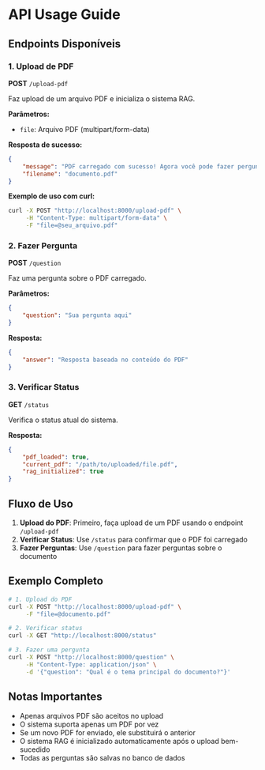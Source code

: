 # API Usage Guide

## Endpoints Disponíveis

### 1. Upload de PDF
**POST** `/upload-pdf`

Faz upload de um arquivo PDF e inicializa o sistema RAG.

**Parâmetros:**
- `file`: Arquivo PDF (multipart/form-data)

**Resposta de sucesso:**
```json
{
    "message": "PDF carregado com sucesso! Agora você pode fazer perguntas sobre o documento.",
    "filename": "documento.pdf"
}
```

**Exemplo de uso com curl:**
```bash
curl -X POST "http://localhost:8000/upload-pdf" \
     -H "Content-Type: multipart/form-data" \
     -F "file=@seu_arquivo.pdf"
```

### 2. Fazer Pergunta
**POST** `/question`

Faz uma pergunta sobre o PDF carregado.

**Parâmetros:**
```json
{
    "question": "Sua pergunta aqui"
}
```

**Resposta:**
```json
{
    "answer": "Resposta baseada no conteúdo do PDF"
}
```

### 3. Verificar Status
**GET** `/status`

Verifica o status atual do sistema.

**Resposta:**
```json
{
    "pdf_loaded": true,
    "current_pdf": "/path/to/uploaded/file.pdf",
    "rag_initialized": true
}
```

## Fluxo de Uso

1. **Upload do PDF**: Primeiro, faça upload de um PDF usando o endpoint `/upload-pdf`
2. **Verificar Status**: Use `/status` para confirmar que o PDF foi carregado
3. **Fazer Perguntas**: Use `/question` para fazer perguntas sobre o documento

## Exemplo Completo

```bash
# 1. Upload do PDF
curl -X POST "http://localhost:8000/upload-pdf" \
     -F "file=@documento.pdf"

# 2. Verificar status
curl -X GET "http://localhost:8000/status"

# 3. Fazer uma pergunta
curl -X POST "http://localhost:8000/question" \
     -H "Content-Type: application/json" \
     -d '{"question": "Qual é o tema principal do documento?"}'
```

## Notas Importantes

- Apenas arquivos PDF são aceitos no upload
- O sistema suporta apenas um PDF por vez
- Se um novo PDF for enviado, ele substituirá o anterior
- O sistema RAG é inicializado automaticamente após o upload bem-sucedido
- Todas as perguntas são salvas no banco de dados 